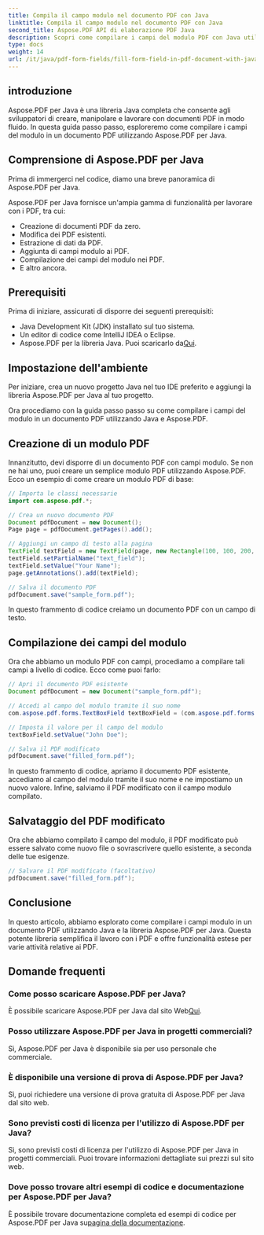 ```yaml
---
title: Compila il campo modulo nel documento PDF con Java
linktitle: Compila il campo modulo nel documento PDF con Java
second_title: Aspose.PDF API di elaborazione PDF Java
description: Scopri come compilare i campi del modulo PDF con Java utilizzando Aspose.PDF per Java. Guida passo passo con il codice sorgente.
type: docs
weight: 14
url: /it/java/pdf-form-fields/fill-form-field-in-pdf-document-with-java/
---
```


## introduzione

Aspose.PDF per Java è una libreria Java completa che consente agli sviluppatori di creare, manipolare e lavorare con documenti PDF in modo fluido. In questa guida passo passo, esploreremo come compilare i campi del modulo in un documento PDF utilizzando Aspose.PDF per Java.

## Comprensione di Aspose.PDF per Java

Prima di immergerci nel codice, diamo una breve panoramica di Aspose.PDF per Java.

Aspose.PDF per Java fornisce un'ampia gamma di funzionalità per lavorare con i PDF, tra cui:

- Creazione di documenti PDF da zero.
- Modifica dei PDF esistenti.
- Estrazione di dati da PDF.
- Aggiunta di campi modulo ai PDF.
- Compilazione dei campi del modulo nei PDF.
- E altro ancora.

## Prerequisiti

Prima di iniziare, assicurati di disporre dei seguenti prerequisiti:

- Java Development Kit (JDK) installato sul tuo sistema.
- Un editor di codice come IntelliJ IDEA o Eclipse.
-  Aspose.PDF per la libreria Java. Puoi scaricarlo da[Qui](https://releases.aspose.com/pdf/java/).

## Impostazione dell'ambiente

Per iniziare, crea un nuovo progetto Java nel tuo IDE preferito e aggiungi la libreria Aspose.PDF per Java al tuo progetto.

Ora procediamo con la guida passo passo su come compilare i campi del modulo in un documento PDF utilizzando Java e Aspose.PDF.

## Creazione di un modulo PDF

Innanzitutto, devi disporre di un documento PDF con campi modulo. Se non ne hai uno, puoi creare un semplice modulo PDF utilizzando Aspose.PDF. Ecco un esempio di come creare un modulo PDF di base:

```java
// Importa le classi necessarie
import com.aspose.pdf.*;

// Crea un nuovo documento PDF
Document pdfDocument = new Document();
Page page = pdfDocument.getPages().add();

// Aggiungi un campo di testo alla pagina
TextField textField = new TextField(page, new Rectangle(100, 100, 200, 30));
textField.setPartialName("text_field");
textField.setValue("Your Name");
page.getAnnotations().add(textField);

// Salva il documento PDF
pdfDocument.save("sample_form.pdf");
```

In questo frammento di codice creiamo un documento PDF con un campo di testo.

## Compilazione dei campi del modulo

Ora che abbiamo un modulo PDF con campi, procediamo a compilare tali campi a livello di codice. Ecco come puoi farlo:

```java
// Apri il documento PDF esistente
Document pdfDocument = new Document("sample_form.pdf");

// Accedi al campo del modulo tramite il suo nome
com.aspose.pdf.forms.TextBoxField textBoxField = (com.aspose.pdf.forms.TextBoxField) pdfDocument.getForm().get("text_field");

// Imposta il valore per il campo del modulo
textBoxField.setValue("John Doe");

// Salva il PDF modificato
pdfDocument.save("filled_form.pdf");
```

In questo frammento di codice, apriamo il documento PDF esistente, accediamo al campo del modulo tramite il suo nome e ne impostiamo un nuovo valore. Infine, salviamo il PDF modificato con il campo modulo compilato.

## Salvataggio del PDF modificato

Ora che abbiamo compilato il campo del modulo, il PDF modificato può essere salvato come nuovo file o sovrascrivere quello esistente, a seconda delle tue esigenze.

```java
// Salvare il PDF modificato (facoltativo)
pdfDocument.save("filled_form.pdf");
```

## Conclusione

In questo articolo, abbiamo esplorato come compilare i campi modulo in un documento PDF utilizzando Java e la libreria Aspose.PDF per Java. Questa potente libreria semplifica il lavoro con i PDF e offre funzionalità estese per varie attività relative ai PDF.

## Domande frequenti

### Come posso scaricare Aspose.PDF per Java?

 È possibile scaricare Aspose.PDF per Java dal sito Web[Qui](https://releases.aspose.com/pdf/java/).

### Posso utilizzare Aspose.PDF per Java in progetti commerciali?

Sì, Aspose.PDF per Java è disponibile sia per uso personale che commerciale.

### È disponibile una versione di prova di Aspose.PDF per Java?

Sì, puoi richiedere una versione di prova gratuita di Aspose.PDF per Java dal sito web.

### Sono previsti costi di licenza per l'utilizzo di Aspose.PDF per Java?

Sì, sono previsti costi di licenza per l'utilizzo di Aspose.PDF per Java in progetti commerciali. Puoi trovare informazioni dettagliate sui prezzi sul sito web.

### Dove posso trovare altri esempi di codice e documentazione per Aspose.PDF per Java?

 È possibile trovare documentazione completa ed esempi di codice per Aspose.PDF per Java su[pagina della documentazione](https://reference.aspose.com/pdf/java/).